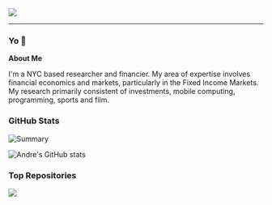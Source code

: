 <a href="https://skillicons.dev">
<img src="https://skillicons.dev/icons?theme=dark&i=bash,cpp,git,neovim,html,css,r,mysql,py,regex" />
</a>

---
<!--
<div style="float: left; clear: both; width: 100%">
<img src="https://wakatime.com/share/@bernardolm/9c6e2026-64dd-4d46-ab67-b2418fde0719.svg" width="33%" />
<img src="https://wakatime.com/share/@bernardolm/eebaef70-6b9a-419f-8ded-ba9319df5ae0.svg" width="33%" />
<img src="https://wakatime.com/share/@bernardolm/befb5447-0866-409b-9617-e80b9666454b.svg" width="33%" />
</div>
-->

### Yo 👋

**About Me**

I'm a NYC based researcher and financier. My area of expertise involves financial economics and markets, particularly in the Fixed Income Markets. My research primarily consistent of investments, mobile computing, programming, sports and film. 

### GitHub Stats

<!---Andre/?--->
![Summary](http://github-profile-summary-cards.vercel.app/api/cards/profile-details?username=KidQuant&theme=city_lights)

<!--bernardolm/github-readme-stats - GitHub Stats Card-->
![Andre's GitHub stats](https://github-readme-stats.vercel.app/api?card_width=700&username=KidQuant&show_icons=true&theme=city_lights)


### Top Repositories

<a href="https://github.com/KidQuant/github-readme-stats">
  <img align="center" src="https://github-readme-stats.vercel.app/api/pin/?username=KidQuant&repo=Pairs-Trading-With-Python" />
</a>

<!--
**KidQuant/KidQuant** is a ✨ _special_ ✨ repository because its `README.md` (this file) appears on your GitHub profile.

Here are some ideas to get you started:

- 🔭 I’m currently working on ...
- 🌱 I’m currently learning ...
- 👯 I’m looking to collaborate on ...
- 🤔 I’m looking for help with ...
- 💬 Ask me about ...
- 📫 How to reach me: ...
- 😄 Pronouns: ...
- ⚡ Fun fact: ...
-->
